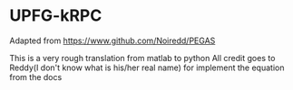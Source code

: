 # UPFG-kRPC
Adapted from https://www.github.com/Noiredd/PEGAS


This is a very rough translation from matlab to python
All credit goes to Reddy(I don't know what is his/her real name) for implement the equation from the docs
